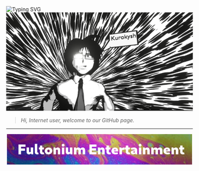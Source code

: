 <img src="https://readme-typing-svg.demolab.com?font=Fira+Code&size=30&duration=2500&pause=750&&color=F7137C&vCenter=true&width=811&lines=We+are+the+people.;We+are+Fultonium.;We+are+an+aspect+of+creativity." alt="Typing SVG" />
<img src="https://raw.githubusercontent.com/Fultonium-Entertainment/.github/main/profile/images/banner.png">

> *Hi, Internet user, welcome to our GitHub page.*

___

<div align="center">
  <img src="https://raw.githubusercontent.com/Fultonium-Entertainment/.github/main/profile/images/fultonium.png" width=500>
</div>
